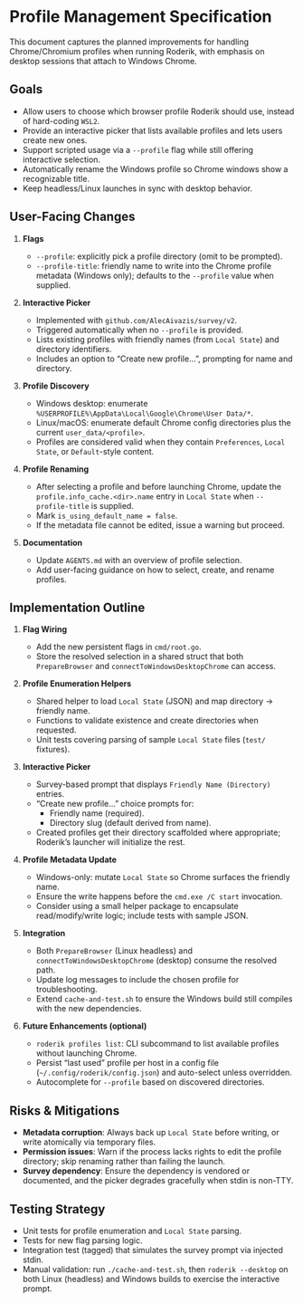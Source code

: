# Profile Management Specification

This document captures the planned improvements for handling Chrome/Chromium profiles when running Roderik, with emphasis on desktop sessions that attach to Windows Chrome.

## Goals

- Allow users to choose which browser profile Roderik should use, instead of hard-coding `WSL2`.
- Provide an interactive picker that lists available profiles and lets users create new ones.
- Support scripted usage via a `--profile` flag while still offering interactive selection.
- Automatically rename the Windows profile so Chrome windows show a recognizable title.
- Keep headless/Linux launches in sync with desktop behavior.

## User-Facing Changes

1. **Flags**
   - `--profile`: explicitly pick a profile directory (omit to be prompted).
   - `--profile-title`: friendly name to write into the Chrome profile metadata (Windows only); defaults to the `--profile` value when supplied.

2. **Interactive Picker**
   - Implemented with `github.com/AlecAivazis/survey/v2`.
   - Triggered automatically when no `--profile` is provided.
   - Lists existing profiles with friendly names (from `Local State`) and directory identifiers.
   - Includes an option to “Create new profile…”, prompting for name and directory.

3. **Profile Discovery**
   - Windows desktop: enumerate `%USERPROFILE%\AppData\Local\Google\Chrome\User Data/*`.
   - Linux/macOS: enumerate default Chrome config directories plus the current `user_data/<profile>`.
   - Profiles are considered valid when they contain `Preferences`, `Local State`, or `Default`-style content.

4. **Profile Renaming**
   - After selecting a profile and before launching Chrome, update the `profile.info_cache.<dir>.name` entry in `Local State` when `--profile-title` is supplied.
   - Mark `is_using_default_name = false`.
   - If the metadata file cannot be edited, issue a warning but proceed.

5. **Documentation**
   - Update `AGENTS.md` with an overview of profile selection.
   - Add user-facing guidance on how to select, create, and rename profiles.

## Implementation Outline

1. **Flag Wiring**
   - Add the new persistent flags in `cmd/root.go`.
   - Store the resolved selection in a shared struct that both `PrepareBrowser` and `connectToWindowsDesktopChrome` can access.

2. **Profile Enumeration Helpers**
   - Shared helper to load `Local State` (JSON) and map directory → friendly name.
   - Functions to validate existence and create directories when requested.
   - Unit tests covering parsing of sample `Local State` files (`test/` fixtures).

3. **Interactive Picker**
   - Survey-based prompt that displays `Friendly Name (Directory)` entries.
   - “Create new profile…” choice prompts for:
     - Friendly name (required).
     - Directory slug (default derived from name).
   - Created profiles get their directory scaffolded where appropriate; Roderik’s launcher will initialize the rest.

4. **Profile Metadata Update**
   - Windows-only: mutate `Local State` so Chrome surfaces the friendly name.
   - Ensure the write happens before the `cmd.exe /C start` invocation.
   - Consider using a small helper package to encapsulate read/modify/write logic; include tests with sample JSON.

5. **Integration**
   - Both `PrepareBrowser` (Linux headless) and `connectToWindowsDesktopChrome` (desktop) consume the resolved path.
   - Update log messages to include the chosen profile for troubleshooting.
   - Extend `cache-and-test.sh` to ensure the Windows build still compiles with the new dependencies.

6. **Future Enhancements (optional)**
   - `roderik profiles list`: CLI subcommand to list available profiles without launching Chrome.
   - Persist “last used” profile per host in a config file (`~/.config/roderik/config.json`) and auto-select unless overridden.
   - Autocomplete for `--profile` based on discovered directories.

## Risks & Mitigations

- **Metadata corruption**: Always back up `Local State` before writing, or write atomically via temporary files.
- **Permission issues**: Warn if the process lacks rights to edit the profile directory; skip renaming rather than failing the launch.
- **Survey dependency**: Ensure the dependency is vendored or documented, and the picker degrades gracefully when stdin is non-TTY.

## Testing Strategy

- Unit tests for profile enumeration and `Local State` parsing.
- Tests for new flag parsing logic.
- Integration test (tagged) that simulates the survey prompt via injected stdin.
- Manual validation: run `./cache-and-test.sh`, then `roderik --desktop` on both Linux (headless) and Windows builds to exercise the interactive prompt.
